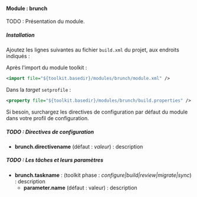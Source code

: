 #### Module : brunch

TODO : Présentation du module.

##### Installation

Ajoutez les lignes suivantes au fichier ```build.xml``` du projet, aux endroits indiqués :
   
Après l'import du module toolkit :
 ```xml
 <import file="${toolkit.basedir}/modules/brunch/module.xml" />
 ```

Dans la *target* ```setprofile``` :
```xml
<property file="${toolkit.basedir}/modules/brunch/build.properties" />
```

Si besoin, surchargez les directives de configuration par défaut du module dans votre profil de configuration.

##### TODO : Directives de configuration

* **brunch.directivename** (défaut : *valeur*) : description

##### TODO : Les tâches et leurs paramètres

* **brunch.taskname** : (toolkit phase : *configure|build|review|migrate|sync*) : description
    * **parameter.name** (défaut : valeur) : description
